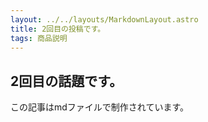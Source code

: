 ```yaml
---
layout: ../../layouts/MarkdownLayout.astro
title: 2回目の投稿です。
tags: 商品説明
---
```


## 2回目の話題です。

この記事はmdファイルで制作されています。
